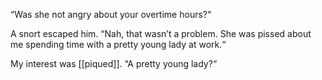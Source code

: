 “Was she not angry about your overtime hours?“

  

A snort escaped him. “Nah, that wasn’t a problem. She was pissed about me spending time with a pretty young lady at work.“

  

My interest was [[piqued]]. “A pretty young lady?“